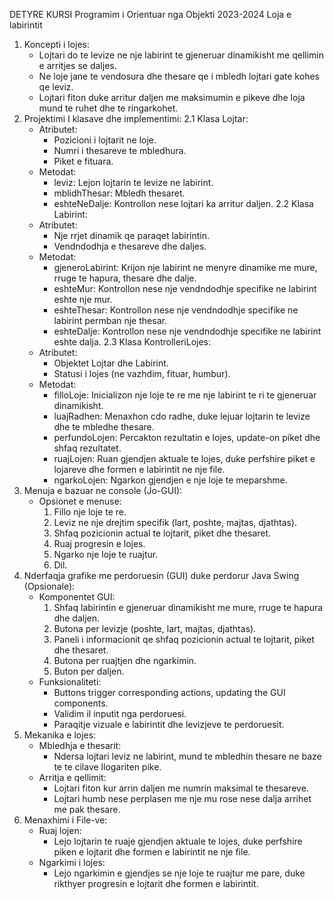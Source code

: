 DETYRE KURSI
Programim i Orientuar nga Objekti 2023-2024
Loja e labirintit

1. Koncepti i lojes:
   - Lojtari do te levize ne nje labirint te gjeneruar dinamikisht me qellimin e arritjes se daljes.
   - Ne loje jane te vendosura dhe thesare qe i mbledh lojtari gate kohes qe leviz.
   - Lojtari fiton duke arritur daljen me maksimumin e pikeve dhe loja mund te ruhet dhe te ringarkohet.
2. Projektimi I klasave dhe implementimi:
2.1 Klasa Lojtar:
   - Atributet:
     - Pozicioni i lojtarit ne loje.
     - Numri i thesareve te mbledhura.
     - Piket e fituara.
   - Metodat:
     - leviz: Lejon lojtarin te levize ne labirint.
     - mblidhThesar: Mbledh thesaret.
     - eshteNeDalje: Kontrollon nese lojtari ka arritur daljen.
2.2 Klasa Labirint:
   - Atributet:
     - Nje rrjet dinamik qe paraqet labirintin.
     - Vendndodhja e thesareve dhe daljes.
   - Metodat:
     - gjeneroLabirint: Krijon nje labirint ne menyre dinamike me mure, rruge te hapura, thesare dhe dalje.
     - eshteMur: Kontrollon nese nje vendndodhje specifike ne labirint eshte nje mur.
     - eshteThesar: Kontrollon nese nje vendndodhje specifike ne labirint permban nje thesar.
     - eshteDalje: Kontrollon nese nje vendndodhje specifike ne labirint eshte dalja.
2.3 Klasa KontrolleriLojes:
   - Atributet:
     - Objektet Lojtar dhe Labirint.
     - Statusi i lojes (ne vazhdim, fituar, humbur).
   - Metodat:
     - filloLoje: Inicializon nje loje te re me nje labirint te ri te gjeneruar dinamikisht.
     - luajRadhen: Menaxhon cdo radhe, duke lejuar lojtarin te levize dhe te mbledhe thesare.
     - perfundoLojen: Percakton rezultatin e lojes, update-on piket dhe shfaq rezultatet.
     - ruajLojen: Ruan gjendjen aktuale te lojes, duke perfshire piket e lojareve dhe formen e labirintit ne nje file.
     - ngarkoLojen: Ngarkon gjendjen e nje loje te meparshme.
3. Menuja e bazuar ne console (Jo-GUI):
   - Opsionet e menuse:
      1. Fillo nje loje te re.
      2. Leviz ne nje drejtim specifik (lart, poshte, majtas, djathtas).
      3. Shfaq pozicionin actual te lojtarit, piket dhe thesaret.
      4. Ruaj progresin e lojes.
      5. Ngarko nje loje te ruajtur.
      6. Dil.
4. Nderfaqja grafike me perdoruesin (GUI) duke perdorur Java Swing (Opsionale):
    - Komponentet GUI:
      1. Shfaq labirintin e gjeneruar dinamikisht me mure, rruge te hapura dhe daljen.
      2. Butona per levizje (poshte, lart, majtas, djathtas).
      3. Paneli i informacionit qe shfaq pozicionin actual te lojtarit, piket dhe thesaret.
      4. Butona per ruajtjen dhe ngarkimin.
      5. Buton per daljen.
   - Funksionaliteti:
     - Buttons trigger corresponding actions, updating the GUI components.
     - Validim iI inputit nga perdoruesi.
     - Paraqitje vizuale e labirintit dhe levizjeve te perdoruesit.
5. Mekanika e lojes:
   - Mbledhja e thesarit:
     - Ndersa lojtari leviz ne labirint, mund te mbledhin thesare ne baze te te cilave llogariten pike.
   - Arritja e qellimit:
     - Lojtari fiton kur arrin daljen me numrin maksimal te thesareve.
     - Lojtari humb nese perplasen me nje mu rose nese dalja arrihet me pak thesare.
6. Menaxhimi i File-ve:
   - Ruaj lojen:
     - Lejo lojtarin te ruaje gjendjen aktuale te lojes, duke perfshire piken e lojtarit dhe formen e labirintit ne nje file.
   - Ngarkimi i lojes:
     - Lejo ngarkimin e gjendjes se nje loje te ruajtur me pare, duke rikthyer progresin e lojtarit dhe formen e labirintit.
